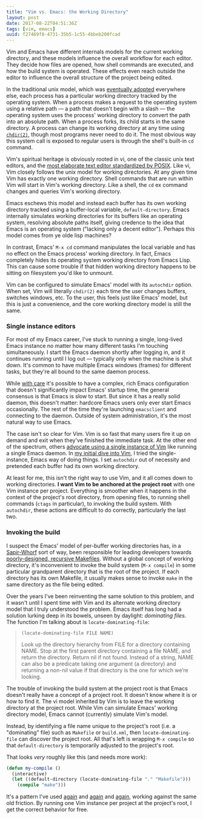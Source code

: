 ```yaml
---
title: "Vim vs. Emacs: the Working Directory"
layout: post
date: 2017-08-22T04:51:36Z
tags: [vim, emacs]
uuid: f27469f8-4731-35b5-1c55-4bbeb200fcad
---
```


Vim and Emacs have different internals models for the current working
directory, and these models influence the overall workflow for each
editor. They decide how files are opened, how shell commands are
executed, and how the build system is operated. These effects even reach
outside the editor to influence the overall structure of the project
being edited.

In the traditional unix model, which was [eventually adopted][w32]
everywhere else, each process has a particular working directory
tracked by the operating system. When a process makes a request to the
operating system using a relative path — a path that doesn't begin
with a slash — the operating system uses the process' working
directory to convert the path into an absolute path. When a process
forks, its child starts in the same directory. A process can change
its working directory at any time using [`chdir(2)`][chdir], though
most programs never need to do it. The most obvious way this system
call is exposed to regular users is through the shell's built-in `cd`
command.

Vim's spiritual heritage is obviously rooted in vi, one of the classic
unix text editors, and the [most elaborate text editor standardized by
POSIX][vi]. Like vi, Vim closely follows the unix model for working
directories. At any given time Vim has exactly one working directory.
Shell commands that are run within Vim will start in Vim's working
directory. Like a shell, the `cd` ex command changes and queries Vim's
working directory.

Emacs eschews this model and instead each buffer has its own working
directory tracked using a buffer-local variable, `default-directory`.
Emacs internally simulates working directories for its buffers like an
operating system, resolving absolute paths itself, giving credence to
the idea that Emacs is an operating system ("lacking only a decent
editor"). Perhaps this model comes from ye olde lisp machines?

In contrast, Emacs' `M-x cd` command manipulates the local variable
and has no effect on the Emacs process' working directory. In fact,
Emacs completely hides its operating system working directory from
Emacs Lisp. This can cause some trouble if that hidden working
directory happens to be sitting on filesystem you'd like to unmount.

Vim can be configured to simulate Emacs' model with its `autochdir`
option. When set, Vim will literally `chdir(2)` each time the user
changes buffers, switches windows, etc. To the user, this feels just
like Emacs' model, but this is just a convenience, and the core
working directory model is still the same.

### Single instance editors

For most of my Emacs career, I've stuck to running a single,
long-lived Emacs instance no matter how many different tasks I'm
touching simultaneously. I start the Emacs daemon shortly after
logging in, and it continues running until I log out — typically only
when the machine is shut down. It's common to have multiple Emacs
windows (frames) for different tasks, but they're all bound to the
same daemon process.

While [with care][up] it's possible to have a complex, rich Emacs
configuration that doesn't significantly impact Emacs' startup time, the
general consensus is that Emacs is slow to start. But since it has a
really solid daemon, this doesn't matter: hardcore Emacs users only ever
start Emacs occasionally. The rest of the time they're launching
`emacsclient` and connecting to the daemon. Outside of system
administration, it's the most natural way to use Emacs.

The case isn't so clear for Vim. Vim is so fast that many users fire
it up on demand and exit when they've finished the immediate task. At
the other end of the spectrum, others [advocate using a single
instance of Vim][one] like running a single Emacs daemon. In [my
initial dive into Vim][six], I tried the single-instance, Emacs way of
doing things. I set `autochdir` out of necessity and pretended each
buffer had its own working directory.

At least for me, this isn't the right way to use Vim, and it all comes
down to working directories. **I want Vim to be anchored at the
project root** with one Vim instance per project. Everything is
smoother when it happens in the context of the project's root
directory, from opening files, to running shell commands (`ctags` in
particular), to invoking the build system. With `autochdir`, these
actions are difficult to do correctly, particularly the last two.

### Invoking the build

I suspect the Emacs' model of per-buffer working directories has, in a
[Sapir-Whorf][sw] sort of way, been responsible for leading developers
towards [poorly-designed, recursive Makefiles][make]. Without a global
concept of working directory, it's inconvenient to invoke the build
system (`M-x compile`) in some particular grandparent directory that
is the root of the project. If each directory has its own Makefile, it
usually makes sense to invoke `make` in the same directory as the file
being edited.

Over the years I've been reinventing the same solution to this
problem, and it wasn't until I spent time with Vim and its alternate
working directory model that I truly understood the problem. Emacs
itself has long had a solution lurking deep in its bowels, unseen by
daylight: *dominating files*. The function I'm talking about is
`locate-dominating-file`:

> `(locate-dominating-file FILE NAME)`
>
> Look up the directory hierarchy from FILE for a directory containing
> NAME. Stop at the first parent directory containing a file NAME, and
> return the directory. Return nil if not found. Instead of a string,
> NAME can also be a predicate taking one argument (a directory) and
> returning a non-nil value if that directory is the one for which we’re
> looking.

The trouble of invoking the build system at the project root is that
Emacs doesn't really have a concept of a project root. It doesn't know
where it is or how to find it. The vi model inherited by Vim is to
leave the working directory at the project root. While Vim can
simulate Emacs' working directory model, Emacs cannot (currently)
simulate Vim's model.

Instead, by identifying a file name unique to the project's root (i.e.
a "dominating" file) such as `Makefile` or `build.xml`, then
`locate-dominating-file` can discover the project root. All that's
left is wrapping `M-x compile` so that `default-directory` is
temporarily adjusted to the project's root.

That looks *very* roughly like this (and needs more work):

~~~cl
(defun my-compile ()
  (interactive)
  (let ((default-directory (locate-dominating-file "." "Makefile")))
    (compile "make")))
~~~

It's a pattern I've used [again][ex1] and [again][ex2] and
[again][ex3], working against the same old friction. By running one
Vim instance per project at the project's root, I get the correct
behavior for free.


[w32]: https://blogs.msdn.microsoft.com/oldnewthing/20101011-00/?p=12563
[chdir]: http://pubs.opengroup.org/onlinepubs/9699919799/functions/chdir.html
[vi]: http://pubs.opengroup.org/onlinepubs/9699919799/utilities/vi.html
[up]: https://github.com/jwiegley/use-package
[one]: https://vimeo.com/4446112
[six]: /blog/2017/04/01/
[make]: /blog/2017/08/20/
[sw]: https://en.wikipedia.org/wiki/Linguistic_relativity
[ex1]: https://github.com/skeeto/.emacs.d/blob/e8af63ca3585598f5e509bc274e0bb3b875206d3/lisp/ctags.el#L40
[ex2]: https://github.com/skeeto/.emacs.d/blob/e8af63ca3585598f5e509bc274e0bb3b875206d3/etc/compile-bind.el#L38
[ex3]: https://github.com/skeeto/ant-project-mode/blob/335070891f1fabe8d3205418374a68bb13cec8c0/ant-project-mode.el#L211
